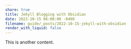 ```yaml
---
share: true
title: Jekyll Blogging with Obsidian
date: 2022-10-15 06:00:00 -0400
filename: guide/_posts/2022-10-15-jekyll-with-obsidian
render_with_liquid: false
---
```


This is another content.